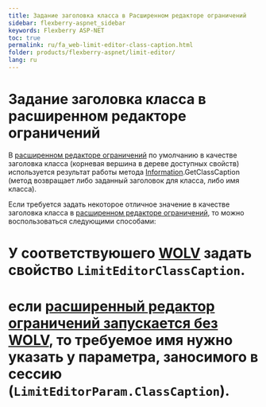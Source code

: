 ```yaml
---
title: Задание заголовка класса в Расширенном редакторе ограничений
sidebar: flexberry-aspnet_sidebar
keywords: Flexberry ASP-NET
toc: true
permalink: ru/fa_web-limit-editor-class-caption.html
folder: products/flexberry-aspnet/limit-editor/
lang: ru
---
```


# Задание заголовка класса в расширенном редакторе ограничений
В [расширенном редакторе ограничений](fa_advanced-limit-editor.html) по умолчанию в качестве заголовка класса (корневая вершина в дереве доступных свойств) используется результат работы метода [Information](fo_information-class-as-metadata-supervisor.html).GetClassCaption (метод возвращает либо заданный заголовок для класса, либо имя класса).

Если требуется задать некоторое отличное значение в качестве заголовка класса в [расширенном редакторе ограничений](fa_advanced-limit-editor.html), то можно воспользоваться следующими способами:
# У соответствуюшего [WOLV](web-object-list-view.html) задать свойство `LimitEditorClassCaption`.
# если [расширенный редактор ограничений запускается без WOLV](limit-editor-without-w-o-l-v.html), то требуемое имя нужно указать у параметра, заносимого в сессию (`LimitEditorParam.ClassCaption`).

